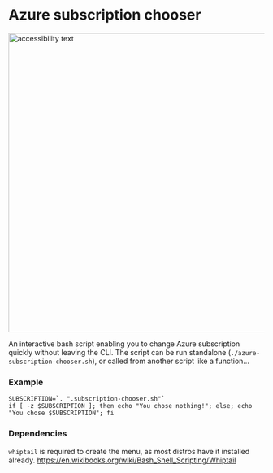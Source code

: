 # Azure subscription chooser

<img src="screen-capture.gif" width="800" height="589" alt="accessibility text">

An interactive bash script enabling you to change Azure subscription quickly without leaving the CLI. The script can be run standalone (`./azure-subscription-chooser.sh`), or called from another script like a function...

### Example 

``` shell
SUBSCRIPTION=`. ".subscription-chooser.sh"`
if [ -z $SUBSCRIPTION ]; then echo "You chose nothing!"; else; echo "You chose $SUBSCRIPTION"; fi
```

### Dependencies

`whiptail` is required to create the menu, as most distros have it installed already. https://en.wikibooks.org/wiki/Bash_Shell_Scripting/Whiptail
